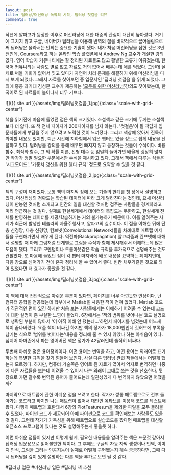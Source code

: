 ```yaml
---
layout: post
title: 딥러닝/머신러닝 독학의 시작, 딥러닝 첫걸음 리뷰
comments: true
---
```

작년에 알파고가 등장한 이후로 머신러닝에 대한 대중의 관심이 대단히 높아졌다. 거기에 그치지 않고 구글, 네이버가 딥러닝을 이용해 번역의 질을 비약적으로 끌어올림으로써 딥러닝은 몰라서는 안되는 중요한 기술이 됐다. 내가 처음 머신러닝을 접한 것은 3년 전인데, [Coursera](https://coursera.org)라고 하는 온라인 학습 플랫폼에서 Andrew Ng 교수가 개설한 강의였다. 영어 학습자 커뮤니티에는 잘 정리된 자료들도 많고 활발한 교류가 이뤄졌는데, 한국어 커뮤니티는 사람도 별로 없고 자료도 거의 없어서 배우는데 애를 먹었다. 그런데 실제로 써볼 기회가 없어서 잊고 있다가 자연어 처리 문제를 해결하기 위해 머신러닝을 다시 보게 되었다. 그래서 자료를 찾아보던 중 입문서인 '딥러닝 첫걸음'을 읽게 되었다. 그 외에 홍콩 과기대 김성훈 교수가 제공하는 ['모두를 위한 머신러닝'](https://hunkim.github.io/ml/)강의도 찾아봤는데, 한국어로 된 자료들이 늘어나서 너무 기쁘다.  

![]({{ site.url }}/assets/img/딥러닝첫걸음_1.jpg){:class="scale-with-grid-center"}  

책을 읽기전에 마음에 들었던 점은 책의 크기였다. 소설책과 같은 크기에 두께는 소설책보다 더 얇다. 또 책 전체 페이지가 200페이지를 넘지 않는다. '첫걸음'이 될 책답게 입문자들에게 부담을 주지 않으려고 노력한 것이 느껴졌다. 그리고 책상에 앉아서 진득히 봐야할 내용도 있지만, 퇴근 시간에 지하철에서 읽은 챕터도 있을 정도로 쉽게 내용을 전달하고 있다. 딥러닝을 강의를 통해 배우면 빠지지 않고 등장하는 것들이 수식이다. 비용 함수, 최적화 함수, 그 외 확률 이론, 선형 대수 등 엄밀히 들어가면 배울게 굉장히 많지만 작가가 정말 필요한 부분에서만 수식을 제시하고 있다. 그래서 책에서 다루는 식들은 '시그모이드', '가중치 갱신을 위한 델타 규칙' 정도로 요약할 수 있을 것 같다.

![]({{ site.url }}/assets/img/딥러닝첫걸음_2.jpg){:class="scale-with-grid-center"}  

책의 구성이 재미있다. 보통 책의 마지막 장에 오는 기술의 한계를 첫 장에서 설명하고 있다. 머신러닝의 정확도는 학습된 데이터에 따라 크게 달라진다는 것인데, 요새 머신러닝이 만능인 것처럼 소개되고 인간의 일을 대신할 것처럼 겁주는 사람들을 경계하라고 미리 언급하는 것 같다. 실제로 현실세계에서 데이터의 복잡도는 무한하고, 현실세계 전체를 반영하는 데이터를 제공/학습하기는 거의 불가능하기 때문이다. 이를 알려주는 사례가 최근에 발생한 테슬라의 자율주행사고, 알파고의 실수이다. 이 점을 이해한 뒤에 단층 신경망, 다층 신경망, 컨브넷(Convolutional Network)들을 차례대로 매트랩 예제들을 구현해가면서 배우게 된다. 역전파(Backpropagation) 알고리즘과 컨브넷에 대해서 설명할 때 아래 그림처럼 단계별로 그림을 수식과 함께 제시해줘서 이해하는데 많은 도움이 됐다. 그리고 모멘텀이나 드롭아웃같은 학습 규칙을 추가적으로 설명해주는 것도 괜찮았다. 또 마음에 들었던 점이 각 챕터 마지막에 배운 내용을 요약하는 페이지인데, 다음 장으로 넘어가기 전에 혼자 정리해 볼 수 있어서 좋다. 빈칸 채우기같은 것으로 되어 있었다면 더 효과가 좋았을 것 같다.  

![]({{ site.url }}/assets/img/딥러닝첫걸음_3.jpg){:class="scale-with-grid-center"}  

이 책에 대해 전반적으로 아쉬운 부분이 있다면, 페이지를 너무 아낀듯한 인상이다. 난 컴퓨터 공학을 전공했는데 학부에서 Matlab을 사용한 적이 전혀 없었다. Matlab 코드가 직관적인 면이 있긴 하지만 처음 보는 사람들에게는 이해하기 어려울 수 있는데 코드에 대한 설명이 좀 부실한 느낌이 들었다. 6장에서는 '책의 범위를 벗어나는'코드 설명으로 생략된 부분이 많아서 '어 아직 이해 안 됐는데...'하면서 페이지를 넘겼는데 어느새 책이 끝나버렸다. 요즘 책이 비싸긴 하지만 책의 정가가 18,000원인데 깃허브에 부록을 남기는 식으로 '범위를 벗어나는'내용을 정리해 줄 수 있지 않았나 하는 아쉬움이 있다. 심지어 아마존에서 파는 영어버전 책은 정가가 42달러인데 솔직히 비싸다.

두번째 아쉬운 점은 용어정리이다. 어떤 용어는 번역을 하고, 어떤 용어는 외래어로 표기하는데 특별한 규칙을 찾기 힘들어 보인다. 사실 다른 딥러닝 관련 책들에서는 어떻게 했는지 모르겠다. 하지만, 컴퓨터 기술쪽은 영어로 된 자료가 많아서 억지로 번역하면 나중에 다른 자료들을 보는데 어려울 수 있어서 나는 외래어 그대로 쓰는 것을 선호한다. 뒷장으로 가면 갈수록 번역된 용어가 줄어드는데 일관성있게 다 번역하지 않았으면 어땠을까?

마지막으로 매트랩에 관한 아쉬운 점을 쓰려고 한다. 작가가 깡통 매트랩으로도 전부 돌아가는 코드라고 하지만 나는 매트랩이 없어서 대안인 [옥타브](https://www.gnu.org/software/octave/)를 이용해 코드를 테스트해봤다. 다행히 매트랩과 호환돼서 6장의 PlotFeatures.m을 제외한 파일을 모두 돌려볼 수 있었다. 파이썬 코드가 제공되어 아예 파이썬으로 코드를 확인해보는 사람들도 있을 것 같다. 그런데 작가가 가독성을 위해 매트랩으로 실습코드를 짰다면 매트랩을 대신할 오픈소스 프로그램이 있다는 것도 설명해주는게 좋을듯 하다.  

이런 아쉬운 점들이 있지만 이렇게 쉽게, 필요한 내용들을 알려주는 책은 드문것 같아서 딥러닝 입문용으로 읽어볼만한 책이다. 그 후에도 구글의 자동 자막 생성이나 번역, 이미지 인식, 그림을 그리는 인공지능이 실제로 어떻게 구현됐는지 계속 궁금하다면, 그때 다시 딥러닝을 깊이 있게 설명하는 다른 책을 추가로 보면 될 것 같다.  

#딥러닝 입문 #머신러닝 입문 #딥러닝 책 추천